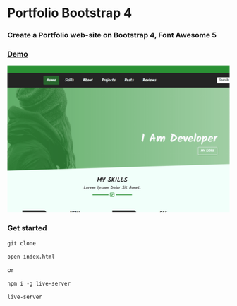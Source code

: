# Portfolio Bootstrap 4

### Create a Portfolio web-site on Bootstrap 4, Font Awesome 5

### [Demo](http://portfolio-bootstrap4-ab.surge.sh)
[![IMAGE ALT TEXT HERE](./screen.png)](https://radikal.ru/video/UzAwCdbtpXN)

### Get started

```shell script
git clone
```
```shell script
open index.html
```
or
```shell script
npm i -g live-server
```
```shell script
live-server
```
